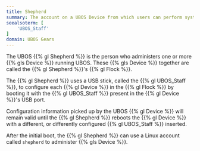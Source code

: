 ```yaml
---
title: Shepherd
summary: The account on a UBOS Device from which users can perform system administration.
seealsoterm: [
    'UBOS_Staff'
]
domain: UBOS Gears
---
```


The UBOS {{% gl Shepherd %}} is the person who administers one or more {{% gls Device %}}
running UBOS. These {{% gls Device %}} together are called the {{% gl Shepherd %}}'s
{{% gl Flock %}}.

The {{% gl Shepherd %}} uses a USB stick, called the {{% gl UBOS_Staff %}}, to
configure each {{% gl Device %}} in the {{% gl Flock %}} by booting it with the
{{% gl UBOS_Staff %}} present in the {{% gl Device %}}'s USB port.

Configuration information picked up by the UBOS {{% gl Device %}} will remain valid
until the {{% gl Shepherd %}} reboots the {{% gl Device %}} with a different, or
differently configured {{% gl UBOS_Staff %}} inserted.

After the initial boot, the {{% gl Shepherd %}} can use a Linux account called ``shepherd``
to administer {{% gls Device %}}.
